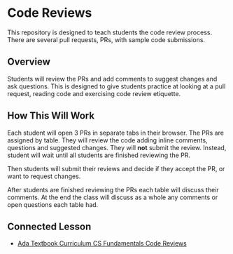 # Code Reviews

This repository is designed to teach students the code review process.  There are several pull requests, PRs, with sample code submissions.

## Overview

Students will review the PRs and add comments to suggest changes and ask questions.  This is designed to give students practice at looking at a pull request, reading code and exercising code review etiquette.  

## How This Will Work

Each student will open 3 PRs in separate tabs in their browser.  The PRs are assigned by table.  They will review the code adding inline comments, questions and suggested changes.  They will **not** submit the review.  Instead, student will wait until all students are finished reviewing the PR.  

Then students will submit their reviews and decide if they accept the PR, or want to request changes.

After students are finished reviewing the PRs each table will discuss their comments.  At the end the class will discuss as a whole any comments or open questions each table had.

## Connected Lesson

<!-- TODO Add Link -->

- [Ada Textbook Curriculum CS Fundamentals Code Reviews]()